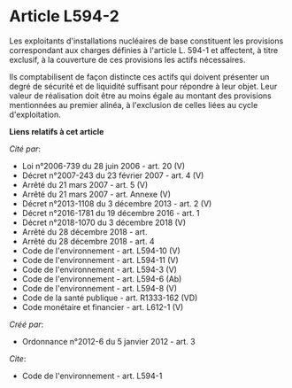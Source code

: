 # Article L594-2

Les exploitants d'installations nucléaires de base constituent les provisions correspondant aux charges définies à l'article
L. 594-1 et affectent, à titre exclusif, à la couverture de ces provisions les actifs nécessaires. 

Ils comptabilisent de façon distincte ces actifs qui doivent présenter un degré de sécurité et de liquidité suffisant pour
répondre à leur objet. Leur valeur de réalisation doit être au moins égale au montant des provisions mentionnées au premier
alinéa, à l'exclusion de celles liées au cycle d'exploitation.

**Liens relatifs à cet article**

_Cité par_:

  - Loi n°2006-739 du 28 juin 2006 - art. 20 (V)
  - Décret  n°2007-243 du 23 février 2007 - art. 4 (V)
  - Arrêté du 21 mars 2007 - art. 5 (V)
  - Arrêté du 21 mars 2007 - art. Annexe (V)
  - Décret n°2013-1108 du 3 décembre 2013 - art. 2 (V)
  - Décret n°2016-1781 du 19 décembre 2016 - art. 1
  - Décret n°2018-1070 du 3 décembre 2018 (V)
  - Arrêté du 28 décembre 2018 - art.
  - Arrêté du 28 décembre 2018 - art. 4
  - Code de l'environnement - art. L594-10 (V)
  - Code de l'environnement - art. L594-11 (V)
  - Code de l'environnement - art. L594-3 (V)
  - Code de l'environnement - art. L594-6 (Ab)
  - Code de l'environnement - art. L594-8 (V)
  - Code de la santé publique - art. R1333-162 (VD)
  - Code monétaire et financier - art. L612-1 (V)

_Créé par_:

  - Ordonnance n°2012-6 du 5 janvier 2012 - art. 3

_Cite_:

  - Code de l'environnement - art. L594-1
